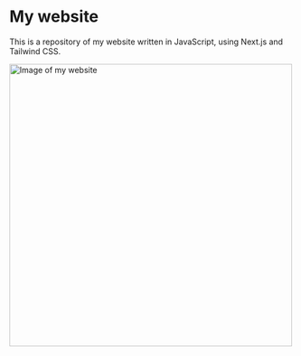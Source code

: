 # My website

This is a repository of my website written in JavaScript, using Next.js and Tailwind CSS.

<img src="https://github.com/choutkamartin/my-website/blob/dda973b810c75e763e93b10c568055e15158beb6/public/web-showcase.png" alt="Image of my website" width="500"/>
